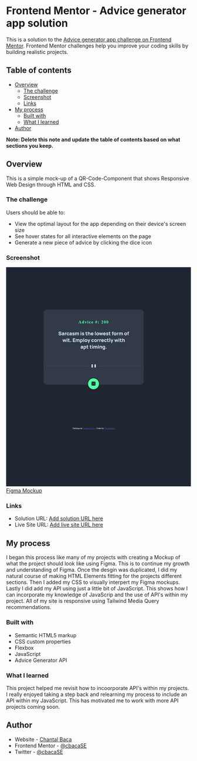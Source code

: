 # Frontend Mentor - Advice generator app solution

This is a solution to the [Advice generator app challenge on Frontend Mentor](https://www.frontendmentor.io/challenges/advice-generator-app-QdUG-13db). Frontend Mentor challenges help you improve your coding skills by building realistic projects.

## Table of contents

- [Overview](#overview)
  - [The challenge](#the-challenge)
  - [Screenshot](#screenshot)
  - [Links](#links)
- [My process](#my-process)
  - [Built with](#built-with)
  - [What I learned](#what-i-learned)
- [Author](#author)

**Note: Delete this note and update the table of contents based on what sections you keep.**

## Overview
  This is a simple mock-up of a QR-Code-Component that shows Responsive Web Design through HTML and CSS.

### The challenge

Users should be able to:

- View the optimal layout for the app depending on their device's screen size
- See hover states for all interactive elements on the page
- Generate a new piece of advice by clicking the dice icon

### Screenshot

<img src="images/adviceGeneratorApp.jpg">
<a href="https://www.figma.com/file/klCL5DL6v7TXuYaAbaYT9D/Untitled?node-id=0%3A1&t=VG2m6PwTqe0ApiCE-1">Figma Mockup</a>

### Links

- Solution URL: [Add solution URL here](https://your-solution-url.com)
- Live Site URL: [Add live site URL here](https://exquisite-babka-cc86be.netlify.app/)

## My process
I began this process like many of my projects with creating a Mockup of what the project should look like using Figma. This is to continue my growth and understanding of Figma. Once the desgin was duplicated, I did my natural course of making HTML Elements fitting for the projects different sections. Then I added my CSS to visually interpert my Figma mockups. Lastly I did add my API using just a little bit of JavaScript. This shows how I can incorporate my knowledge of JavaScrip and the use of API's within my project. All of my site is responsive using Tailwind Media Query recommendations.

### Built with

- Semantic HTML5 markup
- CSS custom properties
- Flexbox
- JavaScript
- Advice Generator API

### What I learned

This project helped me revisit how to incoorporate API's within my projects. I really enjoyed taking a step back and relearning my process to include an API within my JavaScript. This has motivated me to work with more API projects coming soon.

## Author

- Website - [Chantal Baca](https://cbaca.dev/)
- Frontend Mentor - [@cbacaSE](https://www.frontendmentor.io/profile/CbacaSE)
- Twitter - [@cbacaSE](https://twitter.com/cbacaSE)

